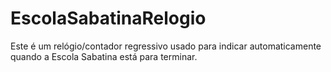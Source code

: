 # EscolaSabatinaRelogio
Este é um relógio/contador regressivo usado para indicar automaticamente quando a Escola Sabatina está para terminar.

